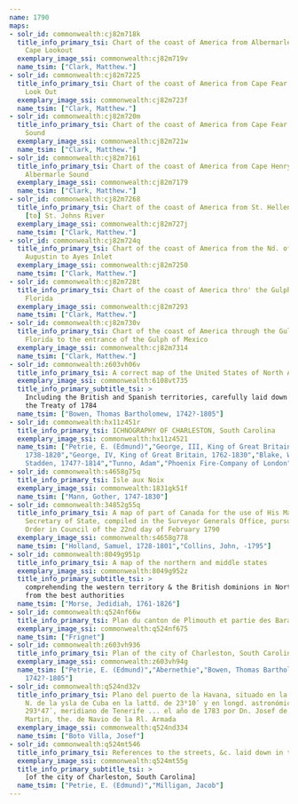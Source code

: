 ```yaml
---
name: 1790
maps:
- solr_id: commonwealth:cj82m718k
  title_info_primary_tsi: Chart of the coast of America from Albermarle Sound to
    Cape Lookout
  exemplary_image_ssi: commonwealth:cj82m719v
  name_tsim: ["Clark, Matthew."]
- solr_id: commonwealth:cj82m7225
  title_info_primary_tsi: Chart of the coast of America from Cape Fear to Cape
    Look Out
  exemplary_image_ssi: commonwealth:cj82m723f
  name_tsim: ["Clark, Matthew."]
- solr_id: commonwealth:cj82m720m
  title_info_primary_tsi: Chart of the coast of America from Cape Fear to Helens
    Sound
  exemplary_image_ssi: commonwealth:cj82m721w
  name_tsim: ["Clark, Matthew."]
- solr_id: commonwealth:cj82m7161
  title_info_primary_tsi: Chart of the coast of America from Cape Henry to
    Albermarle Sound
  exemplary_image_ssi: commonwealth:cj82m7179
  name_tsim: ["Clark, Matthew."]
- solr_id: commonwealth:cj82m7268
  title_info_primary_tsi: Chart of the coast of America from St. Hellens Sound
    [to] St. Johns River
  exemplary_image_ssi: commonwealth:cj82m727j
  name_tsim: ["Clark, Matthew."]
- solr_id: commonwealth:cj82m724q
  title_info_primary_tsi: Chart of the coast of America from the Nd. of St.
    Augustin to Ayes Inlet
  exemplary_image_ssi: commonwealth:cj82m7250
  name_tsim: ["Clark, Matthew."]
- solr_id: commonwealth:cj82m728t
  title_info_primary_tsi: Chart of the coast of America thro' the Gulph of
    Florida
  exemplary_image_ssi: commonwealth:cj82m7293
  name_tsim: ["Clark, Matthew."]
- solr_id: commonwealth:cj82m730v
  title_info_primary_tsi: Chart of the coast of America through the Gulph of
    Florida to the entrance of the Gulph of Mexico
  exemplary_image_ssi: commonwealth:cj82m7314
  name_tsim: ["Clark, Matthew."]
- solr_id: commonwealth:z603vh06v
  title_info_primary_tsi: A correct map of the United States of North America.
  exemplary_image_ssi: commonwealth:6108vt735
  title_info_primary_subtitle_tsi: > 
    Including the British and Spanish territories, carefully laid down agreeable to
    the Treaty of 1784
  name_tsim: ["Bowen, Thomas Bartholomew, 1742?-1805"]
- solr_id: commonwealth:hx11z451r
  title_info_primary_tsi: ICHNOGRAPHY OF CHARLESTON, South Carolina
  exemplary_image_ssi: commonwealth:hx11z4521
  name_tsim: ["Petrie, E. (Edmund)","George, III, King of Great Britain,
    1738-1820","George, IV, King of Great Britain, 1762-1830","Blake, William
    Stadden, 1747?-1814","Tunno, Adam","Phoenix Fire-Company of London"]
- solr_id: commonwealth:s4658g75q
  title_info_primary_tsi: Isle aux Noix
  exemplary_image_ssi: commonwealth:1831gk51f
  name_tsim: ["Mann, Gother, 1747-1830"]
- solr_id: commonwealth:34852g55q
  title_info_primary_tsi: A map of part of Canada for the use of His Majesty's
    Secretary of State, compiled in the Surveyor Generals Office, pursuant to an
    Order in Council of the 22nd day of February 1790
  exemplary_image_ssi: commonwealth:s4658g778
  name_tsim: ["Holland, Samuel, 1728-1801","Collins, John, -1795"]
- solr_id: commonwealth:8049g951p
  title_info_primary_tsi: A map of the northern and middle states
  exemplary_image_ssi: commonwealth:8049g952z
  title_info_primary_subtitle_tsi: > 
    comprehending the western territory & the British dominions in North America :
    from the best authorities
  name_tsim: ["Morse, Jedidiah, 1761-1826"]
- solr_id: commonwealth:q524nf66w
  title_info_primary_tsi: Plan du canton de Plimouth et partie des Baradéres
  exemplary_image_ssi: commonwealth:q524nf675
  name_tsim: ["Frignet"]
- solr_id: commonwealth:z603vh936
  title_info_primary_tsi: Plan of the city of Charleston, South Carolina
  exemplary_image_ssi: commonwealth:z603vh94g
  name_tsim: ["Petrie, E. (Edmund)","Abernethie","Bowen, Thomas Bartholomew,
    1742?-1805"]
- solr_id: commonwealth:q524nd32v
  title_info_primary_tsi: Plano del puerto de la Havana, situado en la parte del
    N. de la ysla de Cuba en la lattd. de 23⁰10ʹ y en longd. astronómica de
    293⁰47ʹ, meridiano de Tenerife ... el año de 1783 por Dn. Josef de Sn.
    Martin, the. de Navio de la Rl. Armada
  exemplary_image_ssi: commonwealth:q524nd334
  name_tsim: ["Boto Villa, Josef"]
- solr_id: commonwealth:q524mt546
  title_info_primary_tsi: References to the streets, &c. laid down in the plan
  exemplary_image_ssi: commonwealth:q524mt55g
  title_info_primary_subtitle_tsi: > 
    [of the city of Charleston, South Carolina]
  name_tsim: ["Petrie, E. (Edmund)","Milligan, Jacob"]
---
```

